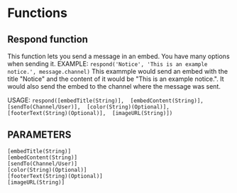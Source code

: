 # Functions

## Respond function
This function lets you send a message in an embed. You have many options when sending it.
EXAMPLE: `respond('Notice', 'This is an example notice.', message.channel)`
    This exammple would send an embed with the title "Notice" and the content of it would be "This is an example notice.". It would also send the embed to the channel where the message was sent.

USAGE: ```respond([embedTitle(String)],  [embedContent(String)],  [sendTo(Channel/User)],  [color(String)(Optional)],  [footerText(String)(Optional)],  [imageURL(String)])```

## PARAMETERS
```
[embedTitle(String)] 
[embedContent(String)]  
[sendTo(Channel/User)]  
[color(String)(Optional)]  
[footerText(String)(Optional)]  
[imageURL(String)]
```
